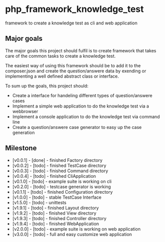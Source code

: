 # php_framework_knowledge_test

framework to create a knowledge test as cli and web application

## Major goals

The major goals this project should fulfil is to create framework that takes care of the common tasks to create a knowledge test.  

The easiest way of using this framework should be to add it to the composer.json and create the question/answere data by exending or implementing a well defined abstract class or interface.

To sum up the goals, this project should:
*  Create a interface for handeling different types of question/answere cases
*  Implement a simple web application to do the knowledge test via a webbrowser
*  Implement a console application to do the knowledge test via command line
*  Create a question/answere case generator to easy up the case generation

## Milestone

* [v0.0.1] - [done] - finished Factory directory
* [v0.0.2] - [todo] - finished TestCase directory
* [v0.0.3] - [todo] - finished Command directory
* [v0.0.4] - [todo] - finished CliApplication
* [v0.1.0] - [todo] - example suite is working on cli
* [v0.2.0] - [todo] - testcase generator is working
* [v0.1.1] - [todo] - finished Configuration directory
* [v1.0.0] - [todo] - stable TestCase Interface
* [v1.5.0] - [todo] - unittests
* [v1.9.1] - [todo] - finished Layout directory
* [v1.9.2] - [todo] - finished View directory
* [v1.9.3] - [todo] - finished Controller directory
* [v1.9.4] - [todo] - finished WebApplication
* [v2.0.0] - [todo] - example suite is working on web application
* [v3.0.0] - [todo] - full and easy customize web application
